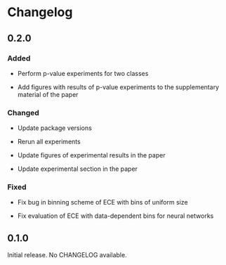 # Changelog

## 0.2.0

### Added

- Perform p-value experiments for two classes

- Add figures with results of p-value experiments to the supplementary material of the paper

### Changed

- Update package versions

- Rerun all experiments

- Update figures of experimental results in the paper

- Update experimental section in the paper

### Fixed

- Fix bug in binning scheme of ECE with bins of uniform size

- Fix evaluation of ECE with data-dependent bins for neural networks

## 0.1.0

Initial release. No CHANGELOG available.
